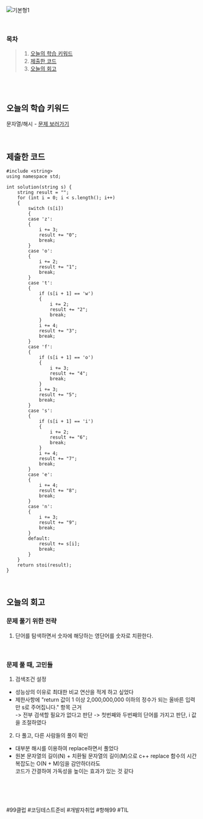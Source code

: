 ![기본형1](https://github.com/user-attachments/assets/5bdb43f4-9cbf-4359-a7eb-b2d6b08df03c)

<br>

### 목차
> 1. [오늘의 학습 키워드](#오늘의-학습-키워드)
> 2. [제출한 코드](#제출한-코드)
> 3. [오늘의 회고](#오늘의-회고)

<br><br>

## 오늘의 학습 키워드
문자열/해시 - [문제 보러가기](https://school.programmers.co.kr/learn/courses/30/lessons/81301)
  
<br>

## 제출한 코드
```
#include <string>
using namespace std;

int solution(string s) {
    string result = "";
    for (int i = 0; i < s.length(); i++)
    {
        switch (s[i])
        {
        case 'z':
        {
            i += 3;
            result += "0";
            break;
        }
        case 'o':
        {
            i += 2;
            result += "1";
            break;
        }
        case 't':
        {
            if (s[i + 1] == 'w')
            {
                i += 2;
                result += "2";
                break;
            }
            i += 4;
            result += "3";
            break;
        }
        case 'f':
        {
            if (s[i + 1] == 'o')
            {
                i += 3;
                result += "4";
                break;
            }
            i += 3;
            result += "5";
            break;
        }
        case 's':
        {
            if (s[i + 1] == 'i')
            {
                i += 2;
                result += "6";
                break;
            }
            i += 4;
            result += "7";
            break;
        }
        case 'e':
        {
            i += 4;
            result += "8";
            break;
        }
        case 'n':
        {
            i += 3;
            result += "9";
            break;
        }
        default:
            result += s[i];
            break;
        }
    }
    return stoi(result);
}
```

<br>

## 오늘의 회고
### 문제 풀기 위한 전략
1. 단어를 탐색하면서 숫자에 해당하는 영단어를 숫자로 치환한다. <br>

<br>

### 문제 풀 때, 고민들
1. 검색조건 설정 <br>
  - 성능상의 이유로 최대한 비교 연산을 적게 하고 싶었다
  - 제한사항에 "return 값이 1 이상 2,000,000,000 이하의 정수가 되는 올바른 입력만 s로 주어집니다." 항목 근거 <br>
    -> 전부 검색할 필요가 없다고 판단 -> 첫번째와 두번째의 단어를 가지고 판단, i 값을 조절하였다
2. 다 풀고, 다른 사람들의 풀이 확인
  - 대부분 해시를 이용하여 replace하면서 풀었다
  - 원본 문자열의 길이(N) + 치환될 문자열의 길이(M)으로 c++ replace 함수의 시간복잡도는 O(N + M)임을 감안하더라도 <br>
    코드가 간결하여 가독성을 높이는 효과가 있는 것 같다

<br>    
<br>
<br>
<br>
#99클럽 #코딩테스트준비 #개발자취업 #항해99 #TIL


